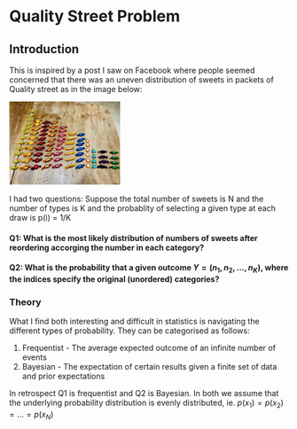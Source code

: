 # Quality Street Problem

## Introduction
This is inspired by a post I saw on Facebook where people seemed concerned that there was an uneven distribution of sweets in packets of Quality street as in the image below:

<img src="Sweet_selection.jpg" width="200">

I had two questions: Suppose the total number of sweets is N and the number of types is K and the probablity of selecting a given type at each draw is p(i) = 1/K
#### Q1: What is the most likely distribution of numbers of sweets after reordering accorging the number in each category?
#### Q2: What is the probability that a given outcome $Y = (n_1, n_2, \hdots, n_K)$, where the indices specify the original (unordered) categories?


### Theory
What I find both interesting and difficult in statistics is navigating the different types of probability. They can be categorised as follows:
1. Frequentist - The average expected outcome of an infinite number of events
2. Bayesian - The expectation of certain results given a finite set of data and prior expectations

In retrospect Q1 is frequentist and Q2 is Bayesian. In both we assume that the underlying probability distribution is evenly distributed, ie. $p(x_1) = p(x_2) = \hdots = p(x_N)$

